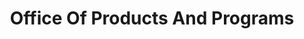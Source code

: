 ---
# This topic lives at
# https://digital.gov/topics/office-of-products-and-programs

# Topic Title
title: "Office Of Products And Programs"

# description — keep it short and clear
summary: ""

# Weight
weight: 1

# For more information on managing topics,
# see https://github.com/GSA/digitalgov.gov/wiki/topics
---
